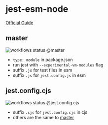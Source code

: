 # jest-esm-node

[Official Guide](https://jestjs.io/docs/en/ecmascript-modules)

## master

![workflows status @master](https://github.com/FlandreDaisuki/jest-esm-node/actions/workflows/jest.yaml/badge.svg?branch=master)

- `type: module` in package.json
- run jest with `--experimental-vm-modules` flag
- suffix `.js` for test files in esm
- suffix `.js` for `jest.config.js` in esm

## jest.config.cjs

![workflows status @jest.config.cjs](https://github.com/FlandreDaisuki/jest-esm-node/actions/workflows/jest.yaml/badge.svg?branch=jest.config.cjs)

- suffix `.cjs` for `jest.config.cjs` in cjs
- others are the same to [master](#master)
